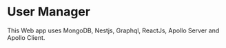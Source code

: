 # User Manager
This Web app uses MongoDB, Nestjs, Graphql, ReactJs, Apollo Server and Apollo Client.

